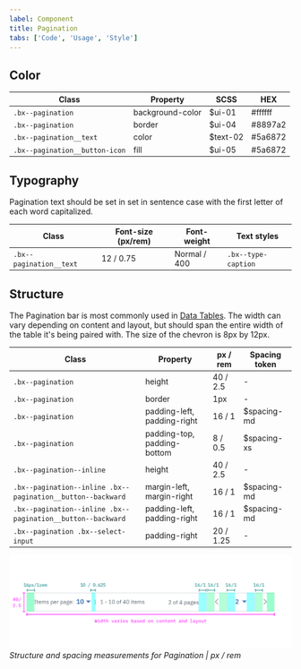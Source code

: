 ```yaml
---
label: Component
title: Pagination
tabs: ['Code', 'Usage', 'Style']
---
```


## Color

| Class                                                                        | Property         | SCSS            | HEX     |
|------------------------------------------------------------------------------|------------------|-----------------|---------|
| `.bx--pagination`                                                            | background-color | $ui-01          | #ffffff |
| `.bx--pagination`                                                            | border           | $ui-04          | #8897a2 |
| `.bx--pagination__text`                                                      | color            | $text-02        | #5a6872 |
| `.bx--pagination__button-icon`                                               | fill             | $ui-05          | #5a6872 |


## Typography

Pagination text should be set in set in sentence case with the first letter of each word capitalized.

| Class                 | Font-size (px/rem)| Font-weight  | Text styles         |
|-----------------------|-------------------|--------------|---------------------|
|`.bx--pagination__text`| 12 / 0.75         | Normal / 400 | `.bx--type-caption` |

## Structure

The Pagination bar is most commonly used in [Data Tables](/components/data-table). The width can vary depending on content and layout, but should span the entire width of the table it's being paired with. The size of the chevron is 8px by 12px.

| Class                                                      | Property                    | px / rem   | Spacing token |
|------------------------------------------------------------|-----------------------------|------------|---------------|
|`.bx--pagination`                                           | height                      | 40 / 2.5   | - |
|`.bx--pagination`                                           | border                      | 1px        | - |
|`.bx--pagination`                                           | padding-left, padding-right | 16 / 1     | $spacing-md   |
|`.bx--pagination`                                           | padding-top, padding-bottom | 8 / 0.5    | $spacing-xs   |
|`.bx--pagination--inline`                                   | height                      | 40 / 2.5   | - |
|`.bx--pagination--inline .bx--pagination__button--backward` | margin-left, margin-right   | 16 / 1     | $spacing-md   |
|`.bx--pagination--inline .bx--pagination__button--backward` | padding-left, padding-right | 16 / 1     | $spacing-md   |
|`.bx--pagination .bx--select-input`                         | padding-right               | 20 / 1.25  | - |



![Structure and spacing for pagination](images/pagination-style-1.png)
_Structure and spacing measurements for Pagination | px / rem_
